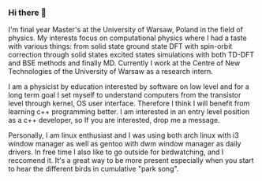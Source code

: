### Hi there 👋

<!--
**dsuwala/dsuwala** is a ✨ _special_ ✨ repository because its `README.md` (this file) appears on your GitHub profile.

Here are some ideas to get you started:

- 🔭 I’m currently working on ...
- 🌱 I’m currently learning ...
- 👯 I’m looking to collaborate on ...
- 🤔 I’m looking for help with ...
- 💬 Ask me about ...
- 📫 How to reach me: ...
- 😄 Pronouns: ...
- ⚡ Fun fact: ...
-->
                                                                       
I'm final year Master's at the University of Warsaw, Poland in the field of physics. My interests focus on computational physics where I had a taste with
various things: from solid state ground state DFT with spin-orbit correction through solid states excited states simulations with both TD-DFT and BSE methods 
and finally MD. Currently I work at the Centre of New Technologies of the University of Warsaw as a research intern. 

I am a physicist by education interested by software on low level and for a long term goal I set myself to understand computers from the transistor level through kernel, OS user interface. Therefore I think I will benefit from learning c++ programming better. I am interested in an entry level position as a c++ developer, so If you are interested, drop me a message.

Personally, I am linux enthusiast and I was using both arch linux with i3 window manager as well as gentoo with dwm window manager as daily drivers. In free time I also like to go outside for birdwatching, and I reccomend it. It's a great way to be more present especially when you start to hear the different birds in cumulative "park song".
